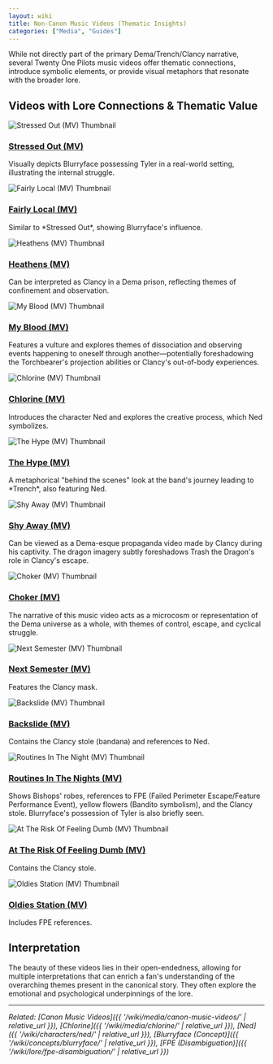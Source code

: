 ```yaml
---
layout: wiki
title: Non-Canon Music Videos (Thematic Insights)
categories: ["Media", "Guides"]
---
```


While not directly part of the primary Dema/Trench/Clancy narrative, several Twenty One Pilots music videos offer thematic connections, introduce symbolic elements, or provide visual metaphors that resonate with the broader lore.

## <span class="tape-accent-yellow">Videos with Lore Connections & Thematic Value</span>

<div class="video-gallery-container">
  <div class="video-gallery-item">
    <div class="video-thumbnail">
      <img src="https://img.youtube.com/vi/pXRviuL6vMY/mqdefault.jpg" alt="Stressed Out (MV) Thumbnail">
    </div>
    <div class="video-info">
      <h3 class="video-title"><a href="https://www.youtube.com/watch?v=pXRviuL6vMY" target="_blank" rel="noopener noreferrer">Stressed Out (MV)</a></h3>
      <p class="video-description">Visually depicts Blurryface possessing Tyler in a real-world setting, illustrating the internal struggle.</p>
    </div>
  </div>
  <div class="video-gallery-item">
    <div class="video-thumbnail">
      <img src="https://img.youtube.com/vi/HDI9inno86U/mqdefault.jpg" alt="Fairly Local (MV) Thumbnail">
    </div>
    <div class="video-info">
      <h3 class="video-title"><a href="https://www.youtube.com/watch?v=HDI9inno86U" target="_blank" rel="noopener noreferrer">Fairly Local (MV)</a></h3>
      <p class="video-description">Similar to *Stressed Out*, showing Blurryface's influence.</p>
    </div>
  </div>
  <div class="video-gallery-item">
    <div class="video-thumbnail">
      <img src="https://img.youtube.com/vi/UprcpdwuwCg/mqdefault.jpg" alt="Heathens (MV) Thumbnail">
    </div>
    <div class="video-info">
      <h3 class="video-title"><a href="https://www.youtube.com/watch?v=UprcpdwuwCg" target="_blank" rel="noopener noreferrer">Heathens (MV)</a></h3>
      <p class="video-description">Can be interpreted as Clancy in a Dema prison, reflecting themes of confinement and observation.</p>
    </div>
  </div>
  <div class="video-gallery-item">
    <div class="video-thumbnail">
      <img src="https://img.youtube.com/vi/8mn-FFjIbo8/mqdefault.jpg" alt="My Blood (MV) Thumbnail">
    </div>
    <div class="video-info">
      <h3 class="video-title"><a href="https://www.youtube.com/watch?v=8mn-FFjIbo8" target="_blank" rel="noopener noreferrer">My Blood (MV)</a></h3>
      <p class="video-description">Features a vulture and explores themes of dissociation and observing events happening to oneself through another—potentially foreshadowing the Torchbearer's projection abilities or Clancy's out-of-body experiences.</p>
    </div>
  </div>
  <div class="video-gallery-item">
    <div class="video-thumbnail">
      <img src="https://img.youtube.com/vi/eJnQBXmZ7Ek/mqdefault.jpg" alt="Chlorine (MV) Thumbnail">
    </div>
    <div class="video-info">
      <h3 class="video-title"><a href="https://www.youtube.com/watch?v=eJnQBXmZ7Ek" target="_blank" rel="noopener noreferrer">Chlorine (MV)</a></h3>
      <p class="video-description">Introduces the character Ned and explores the creative process, which Ned symbolizes.</p>
    </div>
  </div>
  <div class="video-gallery-item">
    <div class="video-thumbnail">
      <img src="https://img.youtube.com/vi/Io2hbcrAYBw/mqdefault.jpg" alt="The Hype (MV) Thumbnail">
    </div>
    <div class="video-info">
      <h3 class="video-title"><a href="https://www.youtube.com/watch?v=Io2hbcrAYBw" target="_blank" rel="noopener noreferrer">The Hype (MV)</a></h3>
      <p class="video-description">A metaphorical "behind the scenes" look at the band's journey leading to *Trench*, also featuring Ned.</p>
    </div>
  </div>
  <div class="video-gallery-item">
    <div class="video-thumbnail">
      <img src="https://img.youtube.com/vi/3sO-Y1Zbft4/mqdefault.jpg" alt="Shy Away (MV) Thumbnail">
    </div>
    <div class="video-info">
      <h3 class="video-title"><a href="https://www.youtube.com/watch?v=3sO-Y1Zbft4" target="_blank" rel="noopener noreferrer">Shy Away (MV)</a></h3>
      <p class="video-description">Can be viewed as a Dema-esque propaganda video made by Clancy during his captivity. The dragon imagery subtly foreshadows Trash the Dragon's role in Clancy's escape.</p>
    </div>
  </div>
  <div class="video-gallery-item">
    <div class="video-thumbnail">
      <img src="https://img.youtube.com/vi/2sBRnnnZyFw/mqdefault.jpg" alt="Choker (MV) Thumbnail">
    </div>
    <div class="video-info">
      <h3 class="video-title"><a href="https://www.youtube.com/watch?v=2sBRnnnZyFw" target="_blank" rel="noopener noreferrer">Choker (MV)</a></h3>
      <p class="video-description">The narrative of this music video acts as a microcosm or representation of the Dema universe as a whole, with themes of control, escape, and cyclical struggle.</p>
    </div>
  </div>
  <div class="video-gallery-item">
    <div class="video-thumbnail">
      <img src="https://img.youtube.com/vi/a5i-KdUQ47o/mqdefault.jpg" alt="Next Semester (MV) Thumbnail">
    </div>
    <div class="video-info">
      <h3 class="video-title"><a href="https://www.youtube.com/watch?v=a5i-KdUQ47o" target="_blank" rel="noopener noreferrer">Next Semester (MV)</a></h3>
      <p class="video-description">Features the Clancy mask.</p>
    </div>
  </div>
  <div class="video-gallery-item">
    <div class="video-thumbnail">
      <img src="https://img.youtube.com/vi/YAmLMohrus4/mqdefault.jpg" alt="Backslide (MV) Thumbnail">
    </div>
    <div class="video-info">
      <h3 class="video-title"><a href="https://www.youtube.com/watch?v=YAmLMohrus4" target="_blank" rel="noopener noreferrer">Backslide (MV)</a></h3>
      <p class="video-description">Contains the Clancy stole (bandana) and references to Ned.</p>
    </div>
  </div>
  <div class="video-gallery-item">
    <div class="video-thumbnail">
      <img src="https://img.youtube.com/vi/AupwoN8QvbU/mqdefault.jpg" alt="Routines In The Night (MV) Thumbnail">
    </div>
    <div class="video-info">
      <h3 class="video-title"><a href="https://www.youtube.com/watch?v=AupwoN8QvbU" target="_blank" rel="noopener noreferrer">Routines In The Nights (MV)</a></h3>
      <p class="video-description">Shows Bishops' robes, references to FPE (Failed Perimeter Escape/Feature Performance Event), yellow flowers (Bandito symbolism), and the Clancy stole. Blurryface's possession of Tyler is also briefly seen.</p>
    </div>
  </div>
  <div class="video-gallery-item">
    <div class="video-thumbnail">
      <img src="https://img.youtube.com/vi/TnoWOgAD054/mqdefault.jpg" alt="At The Risk Of Feeling Dumb (MV) Thumbnail">
    </div>
    <div class="video-info">
      <h3 class="video-title"><a href="https://www.youtube.com/watch?v=TnoWOgAD054" target="_blank" rel="noopener noreferrer">At The Risk Of Feeling Dumb (MV)</a></h3>
      <p class="video-description">Contains the Clancy stole.</p>
    </div>
  </div>
  <div class="video-gallery-item">
    <div class="video-thumbnail">
      <img src="https://img.youtube.com/vi/fBE_2sHDt4E/mqdefault.jpg" alt="Oldies Station (MV) Thumbnail">
    </div>
     <div class="video-info">
       <h3 class="video-title"><a href="https://www.youtube.com/watch?v=fBE_2sHDt4E" target="_blank" rel="noopener noreferrer">Oldies Station (MV)</a></h3>
       <p class="video-description">Includes FPE references.</p>
    </div>
  </div>
</div>


## <span class="tape-accent-red">Interpretation</span>

The beauty of these videos lies in their open-endedness, allowing for multiple interpretations that can enrich a fan's understanding of the overarching themes present in the canonical story. They often explore the emotional and psychological underpinnings of the lore.

---

*Related: [Canon Music Videos]({{ '/wiki/media/canon-music-videos/' | relative_url }}), [Chlorine]({{ '/wiki/media/chlorine/' | relative_url }}), [Ned]({{ '/wiki/characters/ned/' | relative_url }}), [Blurryface (Concept)]({{ '/wiki/concepts/blurryface/' | relative_url }}), [FPE (Disambiguation)]({{ '/wiki/lore/fpe-disambiguation/' | relative_url }})*